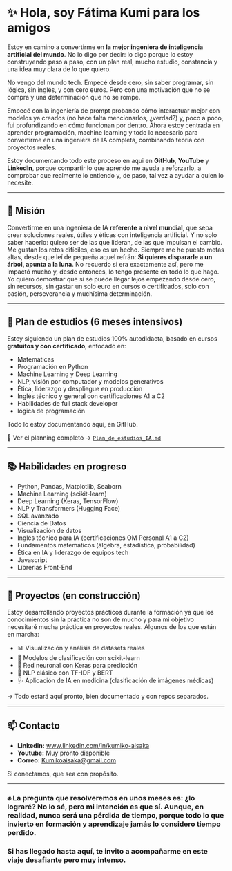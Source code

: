 <h1>✨ Hola, soy Fátima Kumi para los amigos</h1>

Estoy en camino a convertirme en **la mejor ingeniera de inteligencia artificial del mundo**. No lo digo por decir: lo digo porque lo estoy construyendo paso a paso, con un plan real, mucho estudio, constancia y una idea muy clara de lo que quiero.

No vengo del mundo tech. Empecé desde cero, sin saber programar, sin lógica, sin inglés, y con cero euros. Pero con una motivación que no se compra y una determinación que no se rompe.

Empecé con la ingeniería de prompt probando cómo interactuar mejor con modelos ya creados (no hace falta mencionarlos, ¿verdad?) y, poco a poco, fui profundizando en cómo funcionan por dentro. Ahora estoy centrada en aprender programación, machine learning y todo lo necesario para convertirme en una ingeniera de IA completa, combinando teoría con proyectos reales.

Estoy documentando todo este proceso en aqui en **GitHub**, **YouTube** y **LinkedIn**, porque compartir lo que aprendo me ayuda a reforzarlo, a comprobar que realmente lo entiendo y, de paso, tal vez a ayudar a quien lo necesite.

---

## 🚀 Misión

Convertirme en una ingeniera de IA **referente a nivel mundial**, que sepa crear soluciones reales, útiles y éticas con inteligencia artificial. Y no solo saber hacerlo: quiero ser de las que lideran, de las que impulsan el cambio. Me gustan los retos difíciles, eso es un hecho. Siempre me he puesto metas altas, desde que leí de pequeña aquel refrán: **Si quieres dispararle a un árbol, apunta a la luna**. No recuerdo si era exactamente así, pero me impactó mucho y, desde entonces, lo tengo presente en todo lo que hago.
Yo quiero demostrar que sí se puede llegar lejos empezando desde cero, sin recursos, sin gastar un solo euro en cursos o certificados, solo con pasión, perseverancia y muchísima determinación.

---

## 🧠 Plan de estudios (6 meses intensivos)

Estoy siguiendo un plan de estudios 100% autodidacta, basado en cursos **gratuitos y con certificado**, enfocado en:

- Matemáticas
- Programación en Python
- Machine Learning y Deep Learning
- NLP, visión por computador y modelos generativos
- Ética, liderazgo y despliegue en producción
- Inglés técnico y general con certificaciones A1 a C2
- Habilidades de full stack developer
- lógica de programación

Todo lo estoy documentando aquí, en GitHub.

🔗 Ver el planning completo → [`Plan_de_estudios_IA.md`](./Plan_de_estudios_IA.md)

---

## 📚 Habilidades en progreso

- Python, Pandas, Matplotlib, Seaborn
- Machine Learning (scikit-learn)
- Deep Learning (Keras, TensorFlow)
- NLP y Transformers (Hugging Face)
- SQL avanzado
- Ciencia de Datos
- Visualización de datos
- Inglés técnico para IA (certificaciones OM Personal A1 a C2)
- Fundamentos matemáticos (álgebra, estadística, probabilidad)
- Ética en IA y liderazgo de equipos tech
- Javascript
- Librerias Front-End

---

## 🧪 Proyectos (en construcción)

Estoy desarrollando proyectos prácticos durante la formación ya que los conocimientos sin la práctica no son de mucho y para mi objetivo necesitaré mucha práctica en proyectos reales. Algunos de los que están en marcha:

- 📊 Visualización y análisis de datasets reales
- 🤖 Modelos de clasificación con scikit-learn
- 🧠 Red neuronal con Keras para predicción
- 📝 NLP clásico con TF-IDF y BERT
- 🩺 Aplicación de IA en medicina (clasificación de imágenes médicas)

→ Todo estará aquí pronto, bien documentado y con repos separados.

---

## 📫 Contacto

- **LinkedIn:** www.linkedin.com/in/kumiko-aisaka
- **Youtube:**  Muy pronto disponible
- **Correo:** Kumikoaisaka@gmail.com

Si conectamos, que sea con propósito.

---

 ### ✊ La pregunta que resolveremos en unos meses es: ¿lo lograré? No lo sé, pero mi intención es que sí. Aunque, en realidad, nunca será una pérdida de tiempo, porque todo lo que invierto en formación y aprendizaje jamás lo considero tiempo perdido.

### Si has llegado hasta aquí, te invito a acompañarme en este viaje desafiante pero muy intenso.
